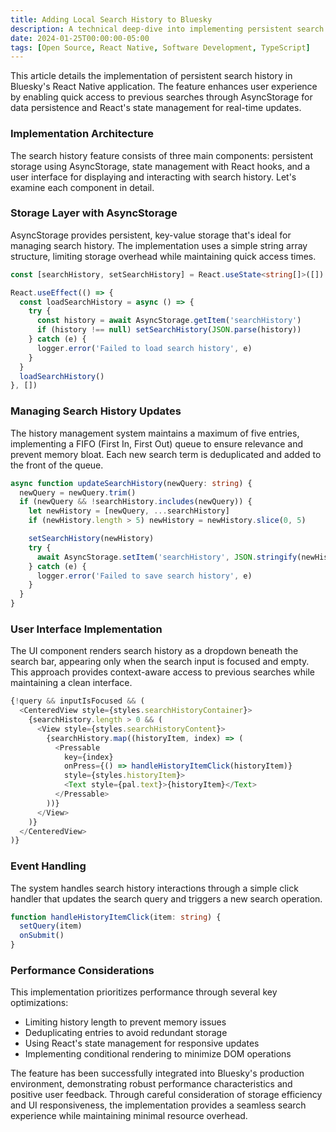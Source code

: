 ```yaml
---
title: Adding Local Search History to Bluesky
description: A technical deep-dive into implementing persistent search history in React Native using AsyncStorage, featuring real-world code examples from an open-source contribution to the Bluesky social network.
date: 2024-01-25T00:00:00-05:00
tags: [Open Source, React Native, Software Development, TypeScript]
---
```


This article details the implementation of persistent search history in Bluesky's React Native application. The feature enhances user experience by enabling quick access to previous searches through AsyncStorage for data persistence and React's state management for real-time updates.

### Implementation Architecture

The search history feature consists of three main components: persistent storage using AsyncStorage, state management with React hooks, and a user interface for displaying and interacting with search history. Let's examine each component in detail.

### Storage Layer with AsyncStorage

AsyncStorage provides persistent, key-value storage that's ideal for managing search history. The implementation uses a simple string array structure, limiting storage overhead while maintaining quick access times.

```ts
const [searchHistory, setSearchHistory] = React.useState<string[]>([])

React.useEffect(() => {
  const loadSearchHistory = async () => {
    try {
      const history = await AsyncStorage.getItem('searchHistory')
      if (history !== null) setSearchHistory(JSON.parse(history))
    } catch (e) {
      logger.error('Failed to load search history', e)
    }
  }
  loadSearchHistory()
}, [])
```

### Managing Search History Updates

The history management system maintains a maximum of five entries, implementing a FIFO (First In, First Out) queue to ensure relevance and prevent memory bloat. Each new search term is deduplicated and added to the front of the queue.

```ts
async function updateSearchHistory(newQuery: string) {
  newQuery = newQuery.trim()
  if (newQuery && !searchHistory.includes(newQuery)) {
    let newHistory = [newQuery, ...searchHistory]
    if (newHistory.length > 5) newHistory = newHistory.slice(0, 5)

    setSearchHistory(newHistory)
    try {
      await AsyncStorage.setItem('searchHistory', JSON.stringify(newHistory))
    } catch (e) {
      logger.error('Failed to save search history', e)
    }
  }
}
```

### User Interface Implementation

The UI component renders search history as a dropdown beneath the search bar, appearing only when the search input is focused and empty. This approach provides context-aware access to previous searches while maintaining a clean interface.

```ts
{!query && inputIsFocused && (
  <CenteredView style={styles.searchHistoryContainer}>
    {searchHistory.length > 0 && (
      <View style={styles.searchHistoryContent}>
        {searchHistory.map((historyItem, index) => (
          <Pressable
            key={index}
            onPress={() => handleHistoryItemClick(historyItem)}
            style={styles.historyItem}>
            <Text style={pal.text}>{historyItem}</Text>
          </Pressable>
        ))}
      </View>
    )}
  </CenteredView>
)}
```

### Event Handling

The system handles search history interactions through a simple click handler that updates the search query and triggers a new search operation.

```ts
function handleHistoryItemClick(item: string) {
  setQuery(item)
  onSubmit()
}
```

### Performance Considerations

This implementation prioritizes performance through several key optimizations:
- Limiting history length to prevent memory issues
- Deduplicating entries to avoid redundant storage
- Using React's state management for responsive updates
- Implementing conditional rendering to minimize DOM operations

The feature has been successfully integrated into Bluesky's production environment, demonstrating robust performance characteristics and positive user feedback. Through careful consideration of storage efficiency and UI responsiveness, the implementation provides a seamless search experience while maintaining minimal resource overhead.
